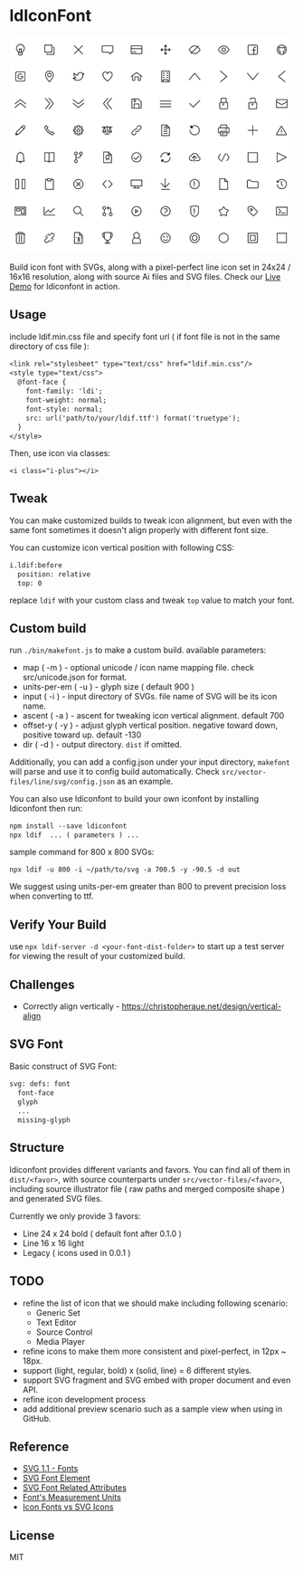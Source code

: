# ldIconFont

![ldiconfont preview](https://github.com/loadingio/ldiconfont/blob/master/screenshot.png?raw=true)

Build icon font with SVGs, along with a pixel-perfect line icon set in 24x24 / 16x16 resolution, along with source Ai files and SVG files. Check our [Live Demo](http://loadingio.github.io/ldiconfont/) for ldiconfont in action. 


## Usage

include ldif.min.css file and specify font url ( if font file is not in the same directory of css file ):

    <link rel="stylesheet" type="text/css" href="ldif.min.css"/>
    <style type="text/css">
      @font-face {
        font-family: 'ldi';
        font-weight: normal;
        font-style: normal;
        src: url('path/to/your/ldif.ttf') format('truetype');
      }
    </style>

Then, use icon via classes:

    <i class="i-plus"></i>


## Tweak

You can make customized builds to tweak icon alignment, but even with the same font sometimes it doesn't align properly with different font size. 

You can customize icon vertical position with following CSS:

    i.ldif:before
      position: relative
      top: 0

replace `ldif` with your custom class and tweak `top` value to match your font.


## Custom build

run `./bin/makefont.js` to make a custom build. available parameters:

 - map ( -m ) - optional unicode / icon name mapping file. check src/unicode.json for format.
 - units-per-em ( -u ) - glyph size ( default 900 )
 - input ( -i ) - input directory of SVGs. file name of SVG will be its icon name.
 - ascent ( -a ) - ascent for tweaking icon vertical alignment. default 700
 - offset-y ( -y ) - adjust glyph vertical position. negative toward down, positive toward up. default -130
 - dir ( -d ) - output directory. `dist` if omitted.

Additionally, you can add a config.json under your input directory, `makefont` will parse and use it to config build automatically. Check `src/vector-files/line/svg/config.json` as an example.

You can also use ldiconfont to build your own iconfont by installing ldiconfont then run:

    npm install --save ldiconfont
    npx ldif  ... ( parameters ) ...

sample command for 800 x 800 SVGs:

    npx ldif -u 800 -i ~/path/to/svg -a 700.5 -y -90.5 -d out

We suggest using units-per-em greater than 800 to prevent precision loss when converting to ttf.


## Verify Your Build

use `npx ldif-server -d <your-font-dist-folder>` to start up a test server for viewing the result of your customized build.



## Challenges

 - Correctly align vertically - https://christopheraue.net/design/vertical-align


## SVG Font

Basic construct of SVG Font:

    svg: defs: font
      font-face
      glyph
      ...
      missing-glyph


## Structure

ldiconfont provides different variants and favors. You can find all of them in `dist/<favor>`, with source counterparts under `src/vector-files/<favor>`, including source illustrator file ( raw paths and merged composite shape ) and generated SVG files. 

Currently we only provide 3 favors:

 - Line 24 x 24 bold ( default font after 0.1.0 )
 - Line 16 x 16 light
 - Legacy ( icons used in 0.0.1 )


## TODO

 - refine the list of icon that we should make including following scenario:
   - Generic Set
   - Text Editor
   - Source Control
   - Media Player
 - refine icons to make them more consistent and pixel-perfect, in 12px ~ 18px.
 - support (light, regular, bold) x (solid, line) = 6 different styles.
 - support SVG fragment and SVG embed with proper document and even API.
 - refine icon development process
 - add additional preview scenario such as a sample view when using in GitHub.


## Reference

 - [SVG 1.1 - Fonts](https://www.w3.org/TR/SVG11/fonts.html)
 - [SVG Font Element](https://developer.mozilla.org/en-US/docs/Web/SVG/Element/font)
 - [SVG Font Related Attributes](https://docs.google.com/spreadsheets/d/1NBUILrdB3uDDPzyicEU8WApkTXL9sZVmta7yneXlKIA/edit?usp=sharing)
 - [Font's Measurement Units](https://i.stack.imgur.com/Z0TnA.png)
 - [Icon Fonts vs SVG Icons](https://lambdatest.com/blog/its-2019-lets-end-the-debate-on-icon-fonts-vs-svg-icons)


## License

MIT
